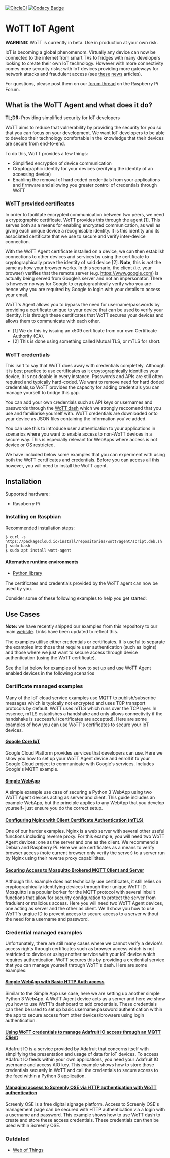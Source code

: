 [![CircleCI](https://circleci.com/gh/WoTTsecurity/agent.svg?style=svg)](https://circleci.com/gh/WoTTsecurity/agent) [![Codacy Badge](https://api.codacy.com/project/badge/Grade/9e165c20e9b04d62a15d1ff7c4736878)](https://www.codacy.com/app/vpetersson/agent)

# WoTT IoT Agent

**WARNING:** WoTT is currently in beta. Use in production at your own risk.

IoT is becoming a global phenomenom. Virtually any device can now be connected to the internet from smart TVs to fridges with many developers looking to create their own IoT technology. However with more connectivity comes more security risks; with IoT devices providing more gateways for network attacks and fraudulent access (see [these](https://www.bbc.co.uk/news/technology-38364077) [news](https://www.bbc.co.uk/news/technology-48664251) articles).

For questions, please post them on our [forum thread](https://www.raspberrypi.org/forums/viewtopic.php?f=41&t=243538&sid=d378b110564b4773048c73fcb6679201) on the Raspberry Pi Forum.

## What is the WoTT Agent and what does it do?

**TL;DR:** Providing simplified security for IoT developers

WoTT aims to reduce that vulnerability by providing the security for you so that you can focus on your development. We want IoT developers to be able to develop their technology comfortable in the knowledge that their devices are secure from end-to-end.

To do this, WoTT provides a few things:

 * Simplified encryption of device communication
 * Cryptographic identity for your devices (verifying the identity of an accessing device)
 * Enabling the removal of hard coded credentials from your applications and firmware and allowing you greater control of credentials through WoTT

### WoTT provided certificates

In order to facilitate encrypted communication between two peers, we need a cryptographic certificate. WoTT provides this through the agent [1]. This serves both as a means for enabling encrypted communication, as well as giving each unique device a recognisable identity. It is this identity and its associated certificate that we use to secure and verify inter-device connection.

With the WoTT Agent certificate installed on a device, we can then establish connections to other devices and services by using the certificate to cryptographically prove the identity of said device [2].
**Note**, this is *not* the same as how your browser works. In this scenario, the client (i.e. your browser) verifies that the remote server (e.g. https://www.google.com) is actually being served from Google’s server and not an impersonator.
There is however no way for Google to cryptographically verify who you are- hence why you are required by Google to login with your details to access your email.

WoTT's Agent allows you to bypass the need for username/passwords by providing a certificate unique to your device that can be used to verify your identity. It is through these certificates that WoTT secures your devices and allows them to communicate with each other.

* [1] We do this by issuing an x509 certificate from our own Certificate Authority (CA).
* [2] This is done using something called Mutual TLS, or mTLS for short.

### WoTT credentials

This isn't to say that WoTT does away with credentials completely. Although it is best practice to use certificates as it crpytographically identifies your device, it is not doable in every instance. Passwords and APIs are still often required and typically hard-coded. We want to remove need for hard doded credentials,so WoTT provides the capacity for adding credentials you can manage yourself to bridge this gap.

You can add your own credentials such as API keys or usernames and passwords through the [WoTT dash](https://dash.wott.io) which we strongly reccomend that you use and familiarise yourself with. WoTT credentials are downloaded onto your device as JSON files containing the information you've added.

You can use this to introduce user authentication to your applications in scenarios where you want to enable access to non-WoTT devices in a secure way. This is especially relevant for WebApps where access is not device or OS restricted.

We have included below some examples that you can experiment with using both the WoTT certificates and credentials. Before you can access all this however, you will need to install the WoTT agent.

## Installation

Supported hardware:

* Raspberry Pi

### Installing on Raspbian

Recommended installation steps:

```
$ curl -s https://packagecloud.io/install/repositories/wott/agent/script.deb.sh | sudo bash
$ sudo apt install wott-agent
```

#### Alternative runtime environments

 * [Python library](https://github.com/WoTTsecurity/agent/blob/master/docs/alternative_installation_methods.md#installation--python-runtime-advance://github.com/WoTTsecurity/agent/blob/master/docs/alternative_installation_methods.md#installation--python-runtime-advanced)


The certificates and credentials provided by the WoTT agent can now be used by you.

Consider some of these following examples to help you get started:

## Use Cases

**Note:** we have recently shipped our examples from this repository to our main [website](https://wott.io). Links have been updated to reflect this.

The examples utilise either credentials or certificates. It is useful to separate the examples into those that require user authentication (such as logins) and those where we just want to secure access through device authentication (using the WoTT certificate).

See the list below for examples of how to set up and use WoTT Agent enabled devices in the following scenarios

### Certificate managed examples

Many of the IoT cloud service examples use MQTT to publish/subscribe messages which is typically not encrypted and uses TCP transport protocols by default. WoTT uses mTLS which runs over the TCP layer. In essence, mTLS establishes a handshake and only allows connectivity if the handshake is successful (certificates are accepted). Here are some examples of how you can use WoTT's certificates to secure your IoT devices.

#### [Google Core IoT](https://wott.io/blog/tutorials/2019/06/14/google-core-iot)

Google Cloud Platform provides services that developers can use. Here we show you how to set up your WoTT Agent device and enroll it to your Google Cloud project to communicate with Google's services. Includes Google's MQTT example.

#### [Simple WebApp](https://wott.io/blog/tutorials/2019/06/16/simple-webapp)

A simple example use case of securing a Python 3 WebApp using two WoTT Agent devices acting as server and client. This guide includes an example WebApp, but the principle applies to any WebApp that you develop yourself- just ensure you do the correct setup.

#### [Configuring Nginx with Client Certificate Authentication (mTLS)](https://wott.io/blog/tutorials/2019/07/15/mtls-with-nginx)

One of our harder examples. Nginx is a web server with several other useful functions including reverse proxy. For this example, you will need two WoTT Agent devices: one as the server and one as the client. We recommend a Debian and Raspberry Pi. Here we use certificates as a means to verify browser access (note current browser only verify the server) to a server run by Nginx using their reverse proxy capabilitites.

#### [Securing Access to Mosquitto Brokered MQTT Client and Server](https://wott.io/blog/tutorials/2019/07/15/mosquitto-mqtt)

Although this example does not technically use certificates, it still relies on cryptographically identifying devices through their unique WoTT ID. Mosquitto is a popular borker for the MQTT protocol with several inbuilt functions that allow for security conifguration to protect the server from fradulent or malicious access. Here you will need two WoTT Agent devices, one acting as server and the other as client. We'll show you how to use WoTT's unqiue ID to prevent access to secure access to a server without the need for a username and password.

### Credential managed examples

Unfortunately, there are still many cases where we cannot verify a device's access rights through certificates such as browser access which is not restricted to device or using another service with your IoT device which requires authentication. WoTT secures this by providing a credential service that you can manage yourself through WoTT's dash. Here are some examples:

#### [Simple WebApp with Basic HTTP Auth access](https://wott.io/blog/tutorials/2019/06/18/simple-webapp-auth)

Similar to the Simple App use case, here we are setting up another simple Python 3 WebApp. A WoTT Agent device acts as a server and here we show you how to use WoTT's dashboard to add credentials. These credentials can then be used to set up basic username:password authentication within the app to secure access from other devices/browsers using login authentication.

#### [Using WoTT credentials to manage Adafruit IO access through an MQTT Client](https://wott.io/blog/tutorials/2019/06/27/adafruit-io)

Adafruit IO is a service provided by Adafruit that concerns itself with simplifying the presentation and usage of data for IoT devices. To access Adafruit IO feeds within your own applications, you need your Adafruit IO username and access AIO key. This example shows how to store those credentials securely in WoTT and call the credentials to secure access to the feed within a Python 3 application.

#### [Managing access to Screenly OSE via HTTP authentication with WoTT authentication](https://wott.io/blog/tutorials/2019/06/25/screenly-ose)

Screenly OSE is a free digital signage platform. Access to Screenly OSE's management page can be secured with HTTP authentication via a login with a username and password. This example shows how to use WoTT dash to create and store these access credentials. These credentials can then be used within Screenly OSE.

### Outdated


 * [Web of Things](https://github.com/WoTTsecurity/agent/tree/master/docs/examples/webofthings)
